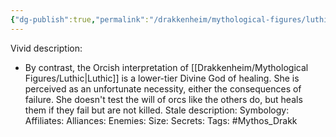 ```yaml
---
{"dg-publish":true,"permalink":"/drakkenheim/mythological-figures/luthic/"}
---
```


Vivid description: 
- By contrast, the Orcish interpretation of [[Drakkenheim/Mythological Figures/Luthic\|Luthic]] is a lower-tier Divine God of healing. She is perceived as an unfortunate necessity, either the consequences of failure. She doesn't test the will of orcs like the others do, but heals them if they fail but are not killed.
Stale description: 
Symbology: 
Affiliates: 
Alliances: 
Enemies: 
Size: 
Secrets: 
Tags: #Mythos_Drakk 
